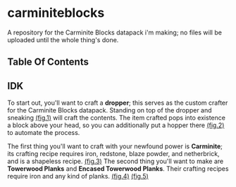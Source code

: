 # carminiteblocks
A repository for the Carminite Blocks datapack i'm making; no files will be uploaded until the whole thing's done.

## Table Of Contents

## IDK

To start out, you'll want to craft a **dropper**;  this serves as the custom crafter for the Carminite Blocks datapack. Standing on top of the dropper and sneaking [(fig.1)](https://media.discordapp.net/attachments/761101923088334861/761104099626188810/2020-10-01_14.40.34_copy.png) will craft the contents. The item crafted pops into existence a block above your head, so you can additionally put a hopper there [(fig.2)](https://media.discordapp.net/attachments/761101923088334861/761104098514436136/2020-10-01_14.45.40_copy.png?width=490&height=1195) to automate the process.

The first thing you'll want to craft with your newfound power is **Carminite**; its crafting recipe requires iron, redstone, blaze powder, and netherbrick, and is a shapeless recipe. [(fig.3)](https://media.discordapp.net/attachments/761101923088334861/761105792237436938/Screenshot_2020-10-01_at_14.56.01.png) The second thing you'll want to make are **Towerwood Planks** and **Encased Towerwood Planks**. Their crafting recipes require iron and any kind of planks. [(fig.4)](https://media.discordapp.net/attachments/761101923088334861/761107489600569344/Screenshot_2020-10-01_at_15.03.45.png) [(fig.5)](https://media.discordapp.net/attachments/761101923088334861/761107487960072202/Screenshot_2020-10-01_at_15.04.09.png)
